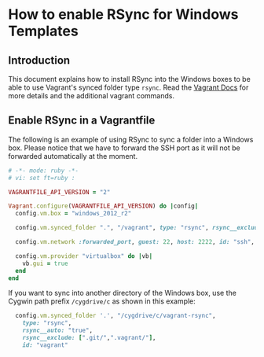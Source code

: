 # How to enable RSync for Windows Templates

## Introduction

This document explains how to install RSync into the Windows boxes to be able to use Vagrant's synced folder type `rsync`. Read the [Vagrant Docs](https://docs.vagrantup.com/v2/synced-folders/rsync.html) for more details and the additional vagrant commands.

## Enable RSync in a Vagrantfile

The following is an example of using RSync to sync a folder into a Windows box. Please notice that we have to forward the SSH port as it will not be forwarded automatically at the moment.
```ruby
# -*- mode: ruby -*-
# vi: set ft=ruby :

VAGRANTFILE_API_VERSION = "2"

Vagrant.configure(VAGRANTFILE_API_VERSION) do |config|
  config.vm.box = "windows_2012_r2"

  config.vm.synced_folder ".", "/vagrant", type: "rsync", rsync__exclude: ".git/"

  config.vm.network :forwarded_port, guest: 22, host: 2222, id: "ssh", auto_correct: true

  config.vm.provider "virtualbox" do |vb|
    vb.gui = true
  end
end
```

If you want to sync into another directory of the Windows box, use the Cygwin path prefix `/cygdrive/c` as shown in this example:

```ruby
  config.vm.synced_folder '.', "/cygdrive/c/vagrant-rsync",
    type: "rsync",
    rsync__auto: "true",
    rsync__exclude: [".git/",".vagrant/"],
    id: "vagrant"
```
